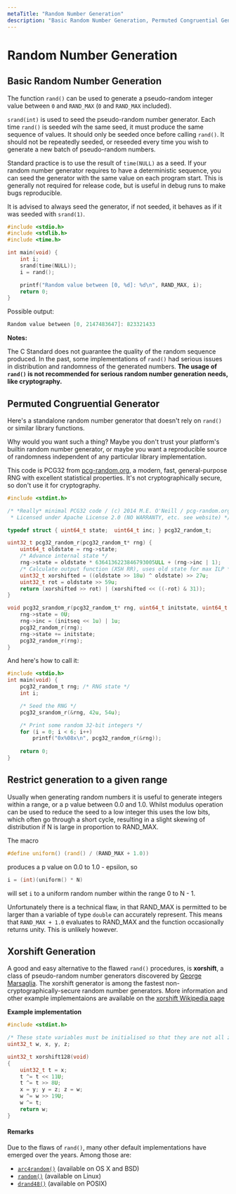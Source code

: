 ```yaml
---
metaTitle: "Random Number Generation"
description: "Basic Random Number Generation, Permuted Congruential Generator, Restrict generation to a given range, Xorshift Generation"
---
```


# Random Number Generation



## Basic Random Number Generation


The function `rand()` can be used to generate a pseudo-random integer value between `0` and `RAND_MAX` (`0` and `RAND_MAX` included).

`srand(int)` is used to seed the pseudo-random number generator. Each time `rand()` is seeded wih the same seed, it must produce the same sequence of values. It should only be seeded once before calling `rand()`. It should not be repeatedly seeded, or reseeded every time you wish to generate a new batch of pseudo-random numbers.

Standard practice is to use the result of `time(NULL)` as a seed. If your random number generator requires to have a deterministic sequence, you can seed the generator with the same value on each program start. This is generally not required for release code, but is useful in debug runs to make bugs reproducible.

It is advised to always seed the generator, if not seeded, it behaves as if it was seeded with `srand(1)`.

```c
#include <stdio.h>
#include <stdlib.h>
#include <time.h>

int main(void) {
    int i;
    srand(time(NULL));
    i = rand();

    printf("Random value between [0, %d]: %d\n", RAND_MAX, i);
    return 0;
}

```

Possible output:

```c
Random value between [0, 2147483647]: 823321433

```

**Notes:**

The C Standard does not guarantee the quality of the random sequence produced. In the past, some implementations of `rand()` had serious issues in distribution and randomness of the generated numbers. **The usage of `rand()` is not recommended for serious random number generation needs, like cryptography.**



## Permuted Congruential Generator


Here's a standalone random number generator that doesn't rely on `rand()` or similar library functions.

Why would you want such a thing?  Maybe you don't trust your platform's builtin random number generator, or maybe you want a reproducible source of randomness independent of any particular library implementation.

This code is PCG32 from [pcg-random.org](http://www.pcg-random.org), a modern, fast, general-purpose RNG with excellent statistical properties.  It's not cryptographically secure, so don't use it for cryptography.

```c
#include <stdint.h>

/* *Really* minimal PCG32 code / (c) 2014 M.E. O'Neill / pcg-random.org
 * Licensed under Apache License 2.0 (NO WARRANTY, etc. see website) */

typedef struct { uint64_t state;  uint64_t inc; } pcg32_random_t;

uint32_t pcg32_random_r(pcg32_random_t* rng) {
    uint64_t oldstate = rng->state;
    /* Advance internal state */
    rng->state = oldstate * 6364136223846793005ULL + (rng->inc | 1);
    /* Calculate output function (XSH RR), uses old state for max ILP */
    uint32_t xorshifted = ((oldstate >> 18u) ^ oldstate) >> 27u;
    uint32_t rot = oldstate >> 59u;
    return (xorshifted >> rot) | (xorshifted << ((-rot) & 31));
}

void pcg32_srandom_r(pcg32_random_t* rng, uint64_t initstate, uint64_t initseq) {
    rng->state = 0U;
    rng->inc = (initseq << 1u) | 1u;
    pcg32_random_r(rng);
    rng->state += initstate;
    pcg32_random_r(rng);
}

```

And here's how to call it:

```c
#include <stdio.h>
int main(void) {
    pcg32_random_t rng; /* RNG state */
    int i;

    /* Seed the RNG */
    pcg32_srandom_r(&rng, 42u, 54u);

    /* Print some random 32-bit integers */
    for (i = 0; i < 6; i++)
        printf("0x%08x\n", pcg32_random_r(&rng));
    
    return 0;
}

```



## Restrict generation to a given range


Usually when generating random numbers it is useful to generate integers within a range, or a p value between 0.0 and 1.0. Whilst modulus operation can be used to reduce the seed to a low integer this uses the low bits, which often go through a short cycle, resulting in a slight skewing of distribution if N is large in proportion to RAND_MAX.

The macro

```c
#define uniform() (rand() / (RAND_MAX + 1.0))

```

produces a p value on 0.0 to 1.0 - epsilon, so

```c
i = (int)(uniform() * N)

```

will set `i` to a uniform random number within the range 0 to N - 1.

Unfortunately there is a technical flaw, in that RAND_MAX is permitted to be larger than a variable of type `double` can accurately represent. This means that `RAND_MAX + 1.0` evaluates to RAND_MAX and the function occasionally returns unity. This is unlikely however.



## Xorshift Generation


A good and easy alternative to the flawed `rand()` procedures, is **xorshift**, a class of pseudo-random number generators discovered by [George Marsaglia](https://en.wikipedia.org/wiki/George_Marsaglia). The xorshift generator is among the fastest non-cryptographically-secure random number generators. More information and other example implementaions are available on the [xorshift Wikipedia page](https://en.wikipedia.org/wiki/xorshift)

**Example implementation**

```c
#include <stdint.h>

/* These state variables must be initialised so that they are not all zero. */
uint32_t w, x, y, z;

uint32_t xorshift128(void) 
{
    uint32_t t = x;
    t ^= t << 11U;
    t ^= t >> 8U;
    x = y; y = z; z = w;
    w ^= w >> 19U;
    w ^= t;
    return w;
}

```



#### Remarks


Due to the flaws of `rand()`, many other default implementations have emerged over the years. Among those are:

- [`arc4random()`](https://developer.apple.com/library/mac/documentation/Darwin/Reference/ManPages/man3/arc4random.3.html) (available on OS X and BSD)
- [`random()`](http://linux.die.net/man/3/random) (available on Linux)
- [`drand48()`](http://pubs.opengroup.org/onlinepubs/9699919799/functions/drand48.html) (available on POSIX)

